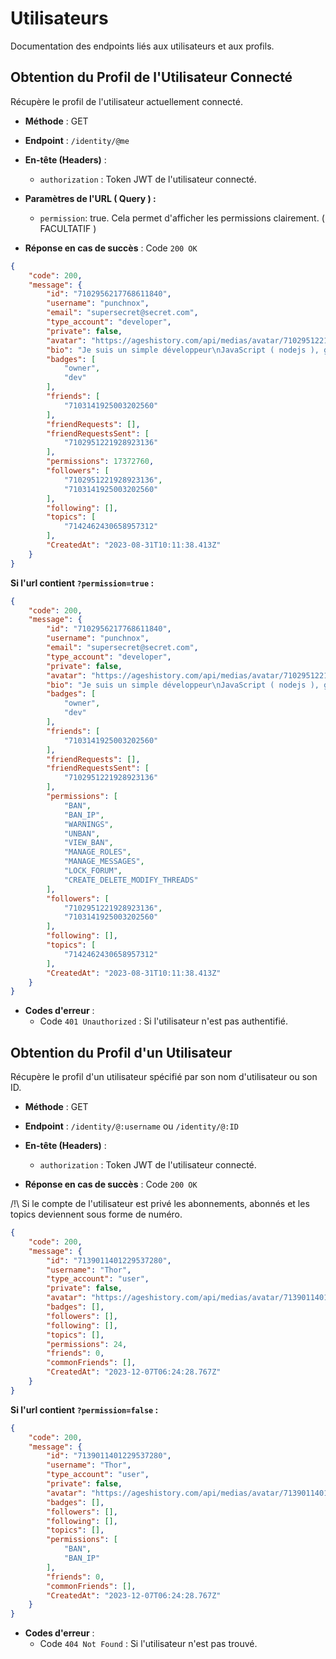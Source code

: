 # Utilisateurs

Documentation des endpoints liés aux utilisateurs et aux profils.

## Obtention du Profil de l'Utilisateur Connecté

Récupère le profil de l'utilisateur actuellement connecté.

- **Méthode** : GET
- **Endpoint** : `/identity/@me`
- **En-tête (Headers)** :
  - `authorization` : Token JWT de l'utilisateur connecté.
- **Paramètres de l'URL ( Query ) :**
  - `permission`: true. Cela permet d'afficher les permissions clairement. ( FACULTATIF )


- **Réponse en cas de succès** : Code `200 OK`

```json
{
	"code": 200,
	"message": {
		"id": "7102956217768611840",
		"username": "punchnox",
		"email": "supersecret@secret.com",
		"type_account": "developer",
		"private": false,
		"avatar": "https://ageshistory.com/api/medias/avatar/7102951221928923136.png",
		"bio": "Je suis un simple développeur\nJavaScript ( nodejs ), golang, python, elixir",
		"badges": [
			"owner",
			"dev"
		],
		"friends": [
			"7103141925003202560"
		],
		"friendRequests": [],
		"friendRequestsSent": [
			"7102951221928923136"
		],
		"permissions": 17372760,
		"followers": [
			"7102951221928923136",
			"7103141925003202560"
		],
		"following": [],
		"topics": [
			"7142462430658957312"
		],
		"CreatedAt": "2023-08-31T10:11:38.413Z"
	}
}
```
**Si l'url contient `?permission=true` :**
```json
{
	"code": 200,
	"message": {
		"id": "7102956217768611840",
		"username": "punchnox",
		"email": "supersecret@secret.com",
		"type_account": "developer",
		"private": false,
		"avatar": "https://ageshistory.com/api/medias/avatar/7102951221928923136.png",
		"bio": "Je suis un simple développeur\nJavaScript ( nodejs ), golang, python, elixir",
		"badges": [
			"owner",
			"dev"
		],
		"friends": [
			"7103141925003202560"
		],
		"friendRequests": [],
		"friendRequestsSent": [
			"7102951221928923136"
		],
		"permissions": [
			"BAN",
			"BAN_IP",
			"WARNINGS",
			"UNBAN",
			"VIEW_BAN",
			"MANAGE_ROLES",
			"MANAGE_MESSAGES",
			"LOCK_FORUM",
			"CREATE_DELETE_MODIFY_THREADS"
		],
		"followers": [
			"7102951221928923136",
			"7103141925003202560"
		],
		"following": [],
		"topics": [
			"7142462430658957312"
		],
		"CreatedAt": "2023-08-31T10:11:38.413Z"
	}
}
```

- **Codes d'erreur** :
  - Code `401 Unauthorized` : Si l'utilisateur n'est pas authentifié.


## Obtention du Profil d'un Utilisateur

Récupère le profil d'un utilisateur spécifié par son nom d'utilisateur ou son ID.

- **Méthode** : GET
- **Endpoint** : `/identity/@:username` ou `/identity/@:ID`
- **En-tête (Headers)** :
  - `authorization` : Token JWT de l'utilisateur connecté.

- **Réponse en cas de succès** : Code `200 OK`

/!\ Si le compte de l'utilisateur est privé les abonnements, abonnés et les topics deviennent sous forme de numéro.
```json
{
	"code": 200,
	"message": {
		"id": "7139011401229537280",
		"username": "Thor",
		"type_account": "user",
		"private": false,
		"avatar": "https://ageshistory.com/api/medias/avatar/7139011401229537280.png",
		"badges": [],
		"followers": [],
		"following": [],
		"topics": [],
		"permissions": 24,
		"friends": 0,
		"commonFriends": [],
		"CreatedAt": "2023-12-07T06:24:28.767Z"
	}
}
```

**Si l'url contient `?permission=false` :**
```json
{
	"code": 200,
	"message": {
		"id": "7139011401229537280",
		"username": "Thor",
		"type_account": "user",
		"private": false,
		"avatar": "https://ageshistory.com/api/medias/avatar/7139011401229537280.png",
		"badges": [],
		"followers": [],
		"following": [],
		"topics": [],
		"permissions": [
			"BAN",
			"BAN_IP"
		],
		"friends": 0,
		"commonFriends": [],
		"CreatedAt": "2023-12-07T06:24:28.767Z"
	}
}
```
- **Codes d'erreur** :
  - Code `404 Not Found` : Si l'utilisateur n'est pas trouvé.
